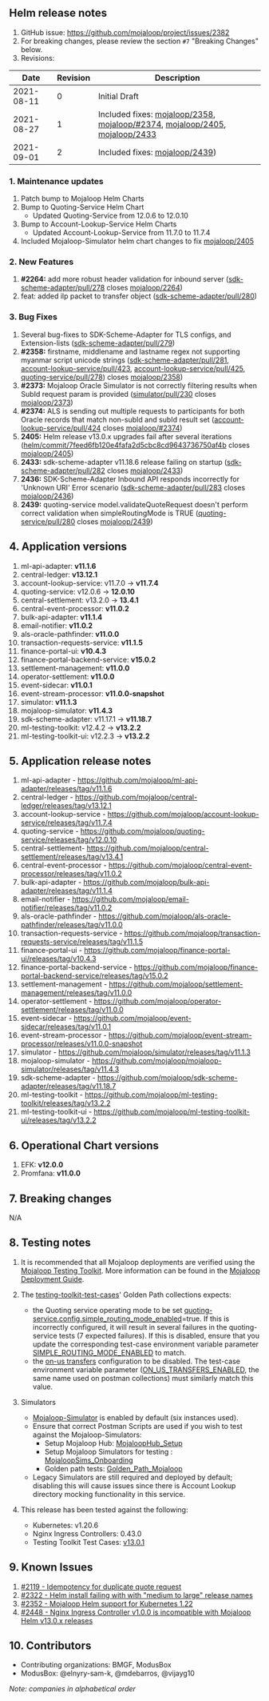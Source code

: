 ## Helm release notes
1. GitHub issue: https://github.com/mojaloop/project/issues/2382
2. For breaking changes, please review the section `#7` "Breaking Changes" below.
3. Revisions:

Date | Revision | Description
---------|----------|---------
 2021-08-11  | 0 | Initial Draft
 2021-08-27  | 1 | Included fixes: [mojaloop/2358](https://github.com/mojaloop/project/issues/2358), [mojaloop/#2374](https://github.com/mojaloop/project/issues/2374), [mojaloop/2405](https://github.com/mojaloop/project/issues/2405), [mojaloop/2433](https://github.com/mojaloop/project/issues/2433)
 2021-09-01  | 2 | Included fixes: [mojaloop/2439](https://github.com/mojaloop/project/issues/2439))

### 1. Maintenance updates

1. Patch bump to Mojaloop Helm Charts
2. Bump to Quoting-Service Helm Chart
   * Updated Quoting-Service from 12.0.6 to 12.0.10
3. Bump to Account-Lookup-Service Helm Charts
   * Updated Account-Lookup-Service from 11.7.0 to 11.7.4
4. Included Mojaloop-Simulator helm chart changes to fix [mojaloop/2405](https://github.com/mojaloop/project/issues/2405)

### 2. New Features

1. **#2264:** add more robust header validation for inbound server ([sdk-scheme-adapter/pull/278](https://github.com/mojaloop/sdk-scheme-adapter/pull/278) closes [mojaloop/2264](https://github.com/mojaloop/project/issues/2264))
2. feat: added ilp packet to transfer object ([sdk-scheme-adapter/pull/280](https://github.com/mojaloop/sdk-scheme-adapter/pull/280))

### 3. Bug Fixes

1. Several bug-fixes to SDK-Scheme-Adapter for TLS configs, and Extension-lists ([sdk-scheme-adapter/pull/279](https://github.com/mojaloop/sdk-scheme-adapter/pull/279))
2. **#2358:** firstname, middlename and lastname regex not supporting myanmar script unicode strings ([sdk-scheme-adapter/pull/281](https://github.com/mojaloop/sdk-scheme-adapter/pull/281), [account-lookup-service/pull/423](https://github.com/mojaloop/account-lookup-service/pull/423), [account-lookup-service/pull/425](https://github.com/mojaloop/account-lookup-service/pull/425), [quoting-service/pull/278](https://github.com/mojaloop/quoting-service/pull/278)) closes [mojaloop/2358](https://github.com/mojaloop/project/issues/2358))
3. **#2373:** Mojaloop Oracle Simulator is not correctly filtering results when SubId request param is provided ([simulator/pull/230](https://github.com/mojaloop/simulator/pull/230) closes [mojaloop/2373](https://github.com/mojaloop/project/issues/2373))
4. **#2374:** ALS is sending out multiple requests to participants for both Oracle records that match non-subId and subId result set ([account-lookup-service/pull/424](https://github.com/mojaloop/account-lookup-service/pull/424) closes [mojaloop/#2374](https://github.com/mojaloop/project/issues/2374))
5. **2405:** Helm release v13.0.x upgrades fail after several iterations ([helm/commit/7feed6fb120e4fafa2d5cbc8cd9643736750af4b](https://github.com/mojaloop/helm/commit/7feed6fb120e4fafa2d5cbc8cd9643736750af4b) closes [mojaloop/2405](https://github.com/mojaloop/project/issues/2405))
6. **2433:** sdk-scheme-adapter v11.18.6 release failing on startup ([sdk-scheme-adapter/pull/282](https://github.com/mojaloop/sdk-scheme-adapter/pull/282) closes [mojaloop/2433](https://github.com/mojaloop/project/issues/2433))
7. **2436:** SDK-Scheme-Adapter Inbound API responds incorrectly for 'Unknown URI' Error scenario ([sdk-scheme-adapter/pull/283](https://github.com/mojaloop/sdk-scheme-adapter/pull/283) closes [mojaloop/2436](https://github.com/mojaloop/project/issues/2436))
8. **2439:** quoting-service model.validateQuoteRequest doesn't perform correct validation when simpleRoutingMode is TRUE ([quoting-service/pull/280](https://github.com/mojaloop/quoting-service/pull/280) closes [mojaloop/2439](https://github.com/mojaloop/project/issues/2439))

## 4. Application versions

1. ml-api-adapter: **v11.1.6**
2. central-ledger:  **v13.12.1**
3. account-lookup-service: v11.7.0 -> **v11.7.4**
4. quoting-service: v12.0.6 -> **12.0.10**
5. central-settlement: v13.2.0 -> **13.4.1**
6. central-event-processor: **v11.0.2**
7. bulk-api-adapter: **v11.1.4**
8. email-notifier: **v11.0.2**
9. als-oracle-pathfinder: **v11.0.0**
10. transaction-requests-service: **v11.1.5**
11. finance-portal-ui: **v10.4.3**
12. finance-portal-backend-service: **v15.0.2**
13. settlement-management: **v11.0.0**
14. operator-settlement: **v11.0.0**
15. event-sidecar: **v11.0.1**
16. event-stream-processor: **v11.0.0-snapshot**
17. simulator: **v11.1.3**
18. mojaloop-simulator: **v11.4.3**
19. sdk-scheme-adapter: v11.17.1 -> **v11.18.7**
20. ml-testing-toolkit: v12.4.2 -> **v13.2.2**
21. ml-testing-toolkit-ui: v12.2.3 -> **v13.2.2**

## 5. Application release notes

1. ml-api-adapter - https://github.com/mojaloop/ml-api-adapter/releases/tag/v11.1.6
2. central-ledger - https://github.com/mojaloop/central-ledger/releases/tag/v13.12.1
3. account-lookup-service - https://github.com/mojaloop/account-lookup-service/releases/tag/v11.7.4
4. quoting-service - https://github.com/mojaloop/quoting-service/releases/tag/v12.0.10
5. central-settlement- https://github.com/mojaloop/central-settlement/releases/tag/v13.4.1
6. central-event-processor - https://github.com/mojaloop/central-event-processor/releases/tag/v11.0.2
7. bulk-api-adapter - https://github.com/mojaloop/bulk-api-adapter/releases/tag/v11.1.4
8. email-notifier - https://github.com/mojaloop/email-notifier/releases/tag/v11.0.2
9. als-oracle-pathfinder - https://github.com/mojaloop/als-oracle-pathfinder/releases/tag/v11.0.0
10. transaction-requests-service - https://github.com/mojaloop/transaction-requests-service/releases/tag/v11.1.5
11. finance-portal-ui - https://github.com/mojaloop/finance-portal-ui/releases/tag/v10.4.3
12. finance-portal-backend-service - https://github.com/mojaloop/finance-portal-backend-service/releases/tag/v15.0.2
13. settlement-management - https://github.com/mojaloop/settlement-management/releases/tag/v11.0.0
14. operator-settlement - https://github.com/mojaloop/operator-settlement/releases/tag/v11.0.0
15. event-sidecar - https://github.com/mojaloop/event-sidecar/releases/tag/v11.0.1
16. event-stream-processor - https://github.com/mojaloop/event-stream-processor/releases/v11.0.0-snapshot
17. simulator - https://github.com/mojaloop/simulator/releases/tag/v11.1.3
18. mojaloop-simulator - https://github.com/mojaloop/mojaloop-simulator/releases/tag/v11.4.3
19. sdk-scheme-adapter - https://github.com/mojaloop/sdk-scheme-adapter/releases/tag/v11.18.7
20. ml-testing-toolkit - https://github.com/mojaloop/ml-testing-toolkit/releases/tag/v13.2.2
21. ml-testing-toolkit-ui - https://github.com/mojaloop/ml-testing-toolkit-ui/releases/tag/v13.2.2

## 6. Operational Chart versions

1. EFK: **v12.0.0**
2. Promfana: **v11.0.0**

## 7. Breaking changes

N/A

## 8. Testing notes

1. It is recommended that all Mojaloop deployments are verified using the [Mojaloop Testing Toolkit](https://docs.mojaloop.io/documentation/mojaloop-technical-overview/ml-testing-toolkit/). More information can be found in the [Mojaloop Deployment Guide](https://docs.mojaloop.io/documentation/deployment-guide).

2. The [testing-toolkit-test-cases](https://github.com/mojaloop/testing-toolkit-test-cases/releases/tag/v13.0.0)' Golden Path collections expects:
	-  the Quoting service operating mode to be set [quoting-service.config.simple_routing_mode_enabled](https://github.com/mojaloop/helm/blob/v13.0.0/mojaloop/values.yaml#L4664)=true. If this is incorrectly configured, it will result in several failures in the quoting-service tests (7 expected failures). If this is disabled, ensure that you update the corresponding test-case environment variable parameter [SIMPLE_ROUTING_MODE_ENABLED](https://github.com/mojaloop/helm/blob/v13.0.0/mojaloop/values.yaml#L7420) to match.
	- the [on-us transfers](https://github.com/mojaloop/helm/blob/v13.0.0/mojaloop/values.yaml#L321) configuration to be disabled. The test-case environment variable parameter ([ON_US_TRANSFERS_ENABLED](https://github.com/mojaloop/helm/blob/v13.0.0/mojaloop/values.yaml#L7423), the same name used on postman collections) must similarly match this value.

3. Simulators 
	- [Mojaloop-Simulator](https://github.com/mojaloop/mojaloop-simulator) is enabled by default (six instances used). 
	- Ensure that correct Postman Scripts are used if you wish to test against the Mojaloop-Simulators:
    	- Setup Mojaloop Hub: [MojaloopHub_Setup](https://github.com/mojaloop/postman/blob/v12.0.0/MojaloopHub_Setup.postman_collection.json)
    	- Setup Mojaloop Simulators for testing : [MojaloopSims_Onboarding](https://github.com/mojaloop/postman/blob/v12.0.0/MojaloopSims_Onboarding.postman_collection.json)
    	- Golden path tests: [Golden_Path_Mojaloop](https://github.com/mojaloop/postman/blob/v12.0.0/Golden_Path_Mojaloop.postman_collection.json)
	- Legacy Simulators are still required and deployed by default; disabling this will cause issues since there is Account Lookup directory mocking functionality in this service.

3. This release has been tested against the following:
	- Kubernetes: v1.20.6
	- Nginx Ingress Controllers: 0.43.0
	- Testing Toolkit Test Cases: [v13.0.1](https://github.com/mojaloop/testing-toolkit-test-cases/releases/tag/v13.0.1)

## 9. Known Issues

1. [#2119 - Idempotency for duplicate quote request](https://github.com/mojaloop/project/issues/2119)
2. [#2322 - Helm install failing with with "medium to large" release names](https://github.com/mojaloop/project/issues/2322)
3. [#2352 - Mojaloop Helm support for Kubernetes 1.22](https://github.com/mojaloop/project/issues/2352)
4. [#2448 - Nginx Ingress Controller v1.0.0 is incompatible with Mojaloop Helm v13.0.x releases](https://github.com/mojaloop/project/issues/2448)

## 10. Contributors

- Contributing organizations: BMGF, ModusBox
- ModusBox: @elnyry-sam-k, @mdebarros, @vijayg10

_Note: companies in alphabetical order_
